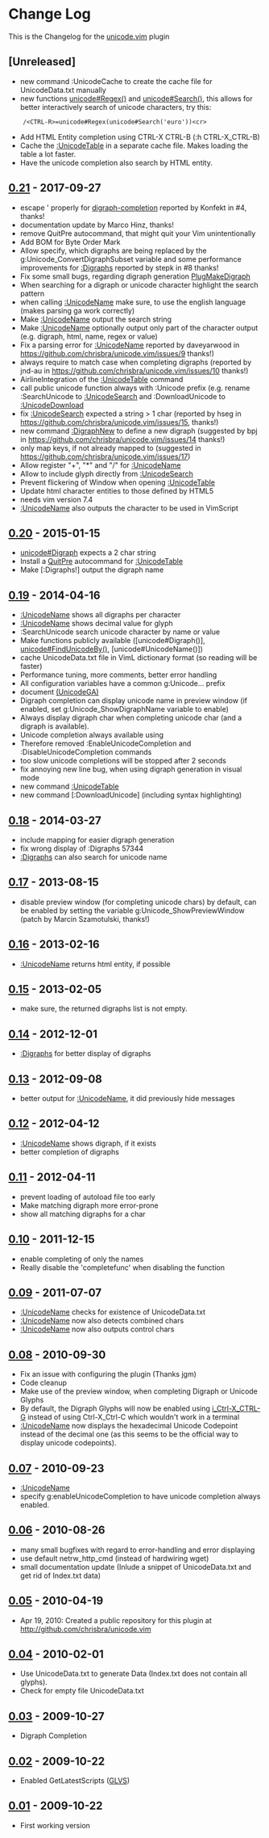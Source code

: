 # Change Log

This is the Changelog for the [unicode.vim] plugin

## [Unreleased]

- new command :UnicodeCache to create the cache file for UnicodeData.txt
  manually
- new functions [unicode#Regex()] and [unicode#Search()], this allows for
  better interactively search of unicode characters, try this:
```
    /<CTRL-R>=unicode#Regex(unicode#Search('euro'))<cr>
```
- Add HTML Entity completion using CTRL-X CTRL-B (:h CTRL-X_CTRL-B)
- Cache the [:UnicodeTable] in a separate cache file. Makes loading
  the table a lot faster.
- Have the unicode completion also search by HTML entity.

## [0.21] - 2017-09-27

- escape ' properly for [digraph-completion] reported by Konfekt in #4, thanks!
- documentation update by Marco Hinz, thanks!
- remove QuitPre autocommand, that might quit your Vim unintentionally
- Add BOM for Byte Order Mark
- Allow specify, which digraphs are being replaced by the
  g:Unicode_ConvertDigraphSubset variable and some performance improvements for
  [:Digraphs] reported by stepk in #8 thanks!
- Fix some small bugs, regarding digraph generation [PlugMakeDigraph]
- When searching for a digraph or unicode character highlight the search pattern
- when calling [:UnicodeName] make sure, to use the english language
  (makes parsing ga work correctly)
- Make [:UnicodeName] output the search string
- Make [:UnicodeName] optionally output only part of the character output (e.g.
  digraph, html, name, regex or value)
- Fix a parsing error for [:UnicodeName] reported by daveyarwood in
  https://github.com/chrisbra/unicode.vim/issues/9 thanks!)
- always require to match case when completing digraphs (reported by jnd-au in
  https://github.com/chrisbra/unicode.vim/issues/10 thanks!)
- AirlineIntegration of the [:UnicodeTable] command
- call public unicode function always with :Unicode prefix (e.g. rename
  :SearchUnicode to [:UnicodeSearch] and :DownloadUnicode to [:UnicodeDownload]
- fix [:UnicodeSearch] expected a string > 1 char (reported by hseg in
  https://github.com/chrisbra/unicode.vim/issues/15, thanks!)
- new command [:DigraphNew] to define a new digraph (suggested by bpj in
  https://github.com/chrisbra/unicode.vim/issues/14 thanks!)
- only map keys, if not already mapped to (suggested in
  https://github.com/chrisbra/unicode.vim/issues/17)
- Allow register "+", "\*" and "\/" for [:UnicodeName]
- Allow to include glyph directly from [:UnicodeSearch]
- Prevent flickering of Window when opening [:UnicodeTable]
- Update html character entities to those defined by HTML5
- needs vim version 7.4
- [:UnicodeName] also outputs the character to be used in VimScript

## [0.20] - 2015-01-15
- [unicode#Digraph] expects a 2 char string
- Install a [QuitPre] autocommand for [:UnicodeTable]
- Make [:Digraphs!] output the digraph name

## [0.19] - 2014-04-16
- [:UnicodeName] shows all digraphs per character
- [:UnicodeName] shows decimal value for glyph
- :SearchUnicode search unicode character by name or value
- Make functions publicly available ([unicode#Digraph()],
  [unicode#FindUnicodeBy()], [unicode#UnicodeName()])
- cache UnicodeData.txt file in VimL dictionary format (so reading will be
  faster)
- Performance tuning, more comments, better error handling
- All configuration variables have a common g:Unicode... prefix
- document [<Plug>(UnicodeGA)]
- Digraph completion can display unicode name in preview window (if enabled,
  set g:Unicode_ShowDigraphName variable to enable)
- Always display digraph char when completing unicode char (and a digraph is
  available).
- Unicode completion always available using <C-X><C-Z>
- Therefore removed :EnableUnicodeCompletion and :DisableUnicodeCompletion commands
- too slow unicode completions will be stopped after 2 seconds
- fix annoying new line bug, when using digraph generation in visual mode
- new command [:UnicodeTable]
- new command [:DownloadUnicode] (including syntax highlighting)

## [0.18] - 2014-03-27
- include mapping for easier digraph generation
- fix wrong display of :Digraphs 57344
- [:Digraphs] can also search for unicode name

## [0.17] - 2013-08-15
- disable preview window (for completing unicode chars) by default, can be
  enabled by setting the variable g:Unicode_ShowPreviewWindow (patch by Marcin
  Szamotulski, thanks!)

## [0.16] - 2013-02-16
- [:UnicodeName] returns html entity, if possible

## [0.15] - 2013-02-05
- make sure, the returned digraphs list is not empty.

## [0.14] - 2012-12-01
- [:Digraphs] for better display of digraphs

## [0.13] - 2012-09-08
- better output for [:UnicodeName], it did previously hide messages

## [0.12] - 2012-04-12
- [:UnicodeName] shows digraph, if it exists
- better completion of digraphs

## [0.11] - 2012-04-11
- prevent loading of autoload file too early
- Make matching digraph more error-prone
- show all matching digraphs for a char

## [0.10] - 2011-12-15
- enable completing of only the names
- Really disable the 'completefunc' when disabling the function

## [0.09] - 2011-07-07
- [:UnicodeName] checks for existence of UnicodeData.txt
- [:UnicodeName] now also detects combined chars
- [:UnicodeName] now also outputs control chars

## [0.08] - 2010-09-30
- Fix an issue with configuring the plugin (Thanks jgm)
- Code cleanup
- Make use of the preview window, when completing Digraph or Unicode Glyphs
- By default, the Digraph Glyphs will now be enabled using [i_Ctrl-X_CTRL-G]
  instead of using Ctrl-X_Ctrl-C which wouldn't work in a terminal
- [:UnicodeName] now displays the hexadecimal Unicode Codepoint instead of the
  decimal one (as this seems to be the official way to display unicode
  codepoints).

## [0.07] - 2010-09-23
- [:UnicodeName]
- specify g:enableUnicodeCompletion to have unicode completion always enabled.

## [0.06] - 2010-08-26
- many small bugfixes with regard to error-handling and error displaying
- use default netrw_http_cmd (instead of hardwiring wget)
- small documentation update (Inlude a snippet of UnicodeData.txt and get rid
  of Index.txt data)

## [0.05] - 2010-04-19
- Apr 19, 2010:  Created a public repository for this plugin at
  http://github.com/chrisbra/unicode.vim

## [0.04] - 2010-02-01
- Use UnicodeData.txt to generate Data (Index.txt does not contain all glyphs).
- Check for empty file UnicodeData.txt

## [0.03] - 2009-10-27
-  Digraph Completion

## [0.02] - 2009-10-22
-  Enabled GetLatestScripts ([GLVS])

## [0.01] - 2009-10-22
-  First working version

[unicode.vim]:              https://github.com/chrisbra/unicode.vim
[0.21]:                     https://github.com/chrisbra/unicode.vim/compare/v20...v21
[0.20]:                     https://github.com/chrisbra/unicode.vim/compare/v19...v20
[0.19]:                     https://github.com/chrisbra/unicode.vim/compare/76eae4b5cde4360c2bec84f4be232e16f5a7680c..v19
[0.18]:                     https://github.com/chrisbra/unicode.vim/compare/67b231be0d6390e98cac542f6c7b98a8d957f949..76eae4b5cde4360c2bec84f4be232e16f5a7680c
[0.17]:                     https://github.com/chrisbra/unicode.vim/compare/7ec7c15de31160820ac071b50ea7ecc26125a4a4..67b231be0d6390e98cac542f6c7b98a8d957f949
[0.16]:                     https://github.com/chrisbra/unicode.vim/compare/42e2b48c990725108d8de01a5a9346ef61d1160c..7ec7c15de31160820ac071b50ea7ecc26125a4a4
[0.15]:                     https://github.com/chrisbra/unicode.vim/compare/e45f618bc89b75580fe407468b02586b6c08bafa..42e2b48c990725108d8de01a5a9346ef61d1160c
[0.14]:                     https://github.com/chrisbra/unicode.vim/compare/4b79af97205ce44c57bbd5a9b07c0edc2057f3b0..e45f618bc89b75580fe407468b02586b6c08bafa
[0.13]:                     https://github.com/chrisbra/unicode.vim/compare/dfa0453ec9e45f0ecdf916f627dd7fa66424ce34..4b79af97205ce44c57bbd5a9b07c0edc2057f3b0
[0.12]:                     https://github.com/chrisbra/unicode.vim/compare/3039831b6567f59f33ed77e19c0ba1fe0b4df8cf..dfa0453ec9e45f0ecdf916f627dd7fa66424ce34
[0.11]:                     https://github.com/chrisbra/unicode.vim/compare/6ddce2c8ef12740e4eca3f87b7f7618b59c48d99..3039831b6567f59f33ed77e19c0ba1fe0b4df8cf
[0.10]:                     https://github.com/chrisbra/unicode.vim/compare/c820681b4ee63d4f97143ceed428f4301897fac3..6ddce2c8ef12740e4eca3f87b7f7618b59c48d99
[0.09]:                     https://github.com/chrisbra/unicode.vim/compare/c5ef732ef564021742a1940370162ffd20c69f9b..c820681b4ee63d4f97143ceed428f4301897fac3
[0.08]:                     https://github.com/chrisbra/unicode.vim/compare/b3c8faeb6aad8b6dbf3e8a514a0940c154643a84..c5ef732ef564021742a1940370162ffd20c69f9b
[0.07]:                     https://github.com/chrisbra/unicode.vim/compare/de1713dc6df004a04fba01ecf738af391f4b5dae..b3c8faeb6aad8b6dbf3e8a514a0940c154643a84
[0.06]:                     https://github.com/chrisbra/unicode.vim/compare/a34feb3a5b18bba10b73ec3baede9ba369e3cad2..de1713dc6df004a04fba01ecf738af391f4b5dae
[0.05]:                     https://github.com/chrisbra/unicode.vim/compare/7733fc97ef3f652cf2b0c0d45646299226dd54a5..a34feb3a5b18bba10b73ec3baede9ba369e3cad2
[0.04]:                     https://github.com/chrisbra/unicode.vim/compare/f149bb067ff03c9d764cb7b7f8e6141b2a4274cb..7733fc97ef3f652cf2b0c0d45646299226dd54a5
[0.03]:                     https://github.com/chrisbra/unicode.vim/compare/4b93ed8954d3b6ff272aa16028ac2f8d3ab1f5e1..f149bb067ff03c9d764cb7b7f8e6141b2a4274cb
[0.02]:                     https://github.com/chrisbra/unicode.vim/compare/de3cfd99c7b7390ac9dc6960b1d141451460d222..4b93ed8954d3b6ff272aa16028ac2f8d3ab1f5e1
[0.01]:                     https://github.com/chrisbra/unicode.vim/commit/de3cfd99c7b7390ac9dc6960b1d141451460d222
[:DigraphNew]:              https://github.com/chrisbra/unicode.vim/blob/b86ed79b7f84805c757f662e05b0e64814fdf105/doc/unicode.txt#L181-L225
[:Digraphs]:                https://github.com/chrisbra/unicode.vim/blob/b86ed79b7f84805c757f662e05b0e64814fdf105/doc/unicode.txt#L125-L153
[:UnicodeDownload]:         https://github.com/chrisbra/unicode.vim/blob/b86ed79b7f84805c757f662e05b0e64814fdf105/doc/unicode.txt#L175-L177
[:UnicodeName]:             https://github.com/chrisbra/unicode.vim/blob/b86ed79b7f84805c757f662e05b0e64814fdf105/doc/unicode.txt#L94-L122
[:UnicodeSearch]:           https://github.com/chrisbra/unicode.vim/blob/b86ed79b7f84805c757f662e05b0e64814fdf105/doc/unicode.txt#L154-L166
[:UnicodeTable]:            https://github.com/chrisbra/unicode.vim/blob/b86ed79b7f84805c757f662e05b0e64814fdf105/doc/unicode.txt#L169-L171
[PlugMakeDigraph]:          https://github.com/chrisbra/unicode.vim/blob/b86ed79b7f84805c757f662e05b0e64814fdf105/doc/unicode.txt#L342-L367
[GLVS]:                     http://vimhelp.appspot.com/pi_getscript.txt.html#:GLVS
[QuitPre]:                  http://vimhelp.appspot.com/autocmd.txt.html#QuitPre
[i_Ctrl-X_CTRL-G]:          https://github.com/chrisbra/unicode.vim/blob/b86ed79b7f84805c757f662e05b0e64814fdf105/doc/unicode.txt#L313-L327
[unicode#Digraph]:          https://github.com/chrisbra/unicode.vim/blob/b86ed79b7f84805c757f662e05b0e64814fdf105/doc/unicode.txt#L428-L431
[unicode#FindUnicodeBy()]:  https://github.com/chrisbra/unicode.vim/blob/b86ed79b7f84805c757f662e05b0e64814fdf105/doc/unicode.txt#L389-L407
[digraph-completion]:       https://github.com/chrisbra/unicode.vim/blob/b86ed79b7f84805c757f662e05b0e64814fdf105/doc/unicode.txt#L313-L327
[<Plug>(UnicodeGA)]:        https://github.com/chrisbra/unicode.vim/blob/b86ed79b7f84805c757f662e05b0e64814fdf105/doc/unicode.txt#L369-L375
[unicode#Regex()]:          https://github.com/chrisbra/unicode.vim/blob/0c94a3812315af21e3e556174c4c4463c32a9495/doc/unicode.txt#L454-L459
[unicode#Search()]:         https://github.com/chrisbra/unicode.vim/blob/0c94a3812315af21e3e556174c4c4463c32a9495/doc/unicode.txt#L446-L449
